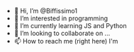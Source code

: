- 👋 Hi, I’m @Biffissimo1
- 👀 I’m interested in programming 
- 🌱 I’m currently learning JS and Python
- 💞️ I’m looking to collaborate on ...
- 📫 How to reach me (right here) I'm 

<!---
Biffissimo1/Biffissimo1 is a ✨ special ✨ repository because its `README.md` (this file) appears on your GitHub profile.
You can click the Preview link to take a look at your changes.
--->
